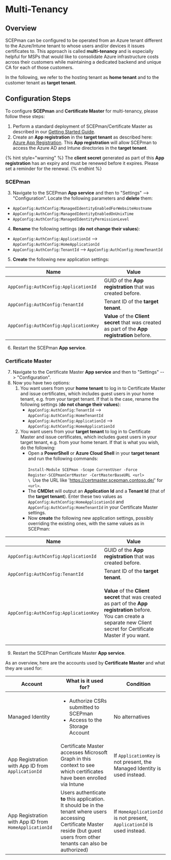 # Multi-Tenancy

## Overview <a href="#overview" id="overview"></a>

SCEPman can be configured to be operated from an Azure tenant different to the Azure/Intune tenant to whose users and/or devices it issues certificates to. This approach is called **multi-tenancy** and is especially helpful for MSPs that would like to consolidate Azure infrastructure costs across their customers while maintaining a dedicated backend and unique CA for each of those customers.

In the following, we refer to the hosting tenant as **home tenant** and to the customer tenant as **target tenant**.

## Configuration Steps

To configure **SCEPman** and **Certificate Master** for multi-tenancy, please follow these steps:

1. Perform a standard deployment of SCEPman/Certificate Master as described in our [Getting Started Guide](../../scepman-deployment/deployment-guides/).
2. Create an **App registration** in the **target tenant** as described here: [Azure App Registration](../azure-app-registration.md). This **App registration** will allow SCEPman to access the Azure AD and Intune directories in the **target tenant**.

{% hint style="warning" %}
The **client secret** generated as part of this **App registration** has an expiry and must be renewed before it expires. Please set a reminder for the renewal.
{% endhint %}

### SCEPman

3. Navigate to the SCEPman **App service** and then to "Settings" --> "Configuration". Locate the following parameters and **delete** them:

* `AppConfig:AuthConfig:ManagedIdentityEnabledForWebsiteHostname`
* `AppConfig:AuthConfig:ManagedIdentityEnabledOnUnixTime`
* `AppConfig:AuthConfig:ManagedIdentityPermissionLevel`

4. **Rename** the following settings (**do not change their values**):

* `AppConfig:AuthConfig:ApplicationId` --> `AppConfig:AuthConfig:HomeApplicationId`
* `AppConfig:AuthConfig:TenantId` --> `AppConfig:AuthConfig:HomeTenantId`

5. **Create** the following new application settings:

| Name                                  | Value                                                                                           |
| ------------------------------------- | ----------------------------------------------------------------------------------------------- |
| `AppConfig:AuthConfig:ApplicationId`  | GUID of the **App registration** that was created before.                                       |
| `AppConfig:AuthConfig:TenantId`       | Tenant ID of the **target tenant**.                                                             |
| `AppConfig:AuthConfig:ApplicationKey` | **Value** of the **Client secret** that was created as part of the **App registration** before. |

6. Restart the SCEPman **App service**.

### Certificate Master

7. Navigate to the Certificate Master **App service** and then to "Settings" --> "Configuration".
8. Now you have two options:
   1. You want users from your **home tenant** to log in to Certificate Master and issue certificates, which includes guest users in your home tenant, e.g. from your target tenant. If that is the case, rename the following settings (**do not change their values**):
      * `AppConfig:AuthConfig:TenantId` --> `AppConfig:AuthConfig:HomeTenantId`
      * `AppConfig:AuthConfig:ApplicationId` --> `AppConfig:AuthConfig:HomeApplicationId`
   2. You want users from your **target tenant** to log in to Certificate Master and issue certificates, which includes guest users in your target tenant, e.g. from your home tenant. If that is what you wish, do the following:
      * Open a **PowerShell** or **Azure Cloud Shell** in your **target tenant** and run the following commands:\
        \
        `Install-Module SCEPman -Scope CurrentUser -Force`\
        `Register-SCEPmanCertMaster -CertMasterBaseURL <url>`\
        ``\
        ``Use the URL like 'https://certmaster.scepman.contoso.de/' for `<url>`.
      * The **CMDlet** will output an **Application Id** and a **Tenant Id** (that of the **target tenant**). Enter these two values as `AppConfig:AuthConfig:HomeApplicationId` and `AppConfig:AuthConfig:HomeTenantId` in your Certificate Master settings.
      * Now **create** the following new application settings, possibly overriding the existing ones, with the same values as in SCEPman:

| Name                                  | Value                                                                                                                                                                                                                            |
| ------------------------------------- | -------------------------------------------------------------------------------------------------------------------------------------------------------------------------------------------------------------------------------- |
| `AppConfig:AuthConfig:ApplicationId`  | GUID of the **App registration** that was created before.                                                                                                                                                                        |
| `AppConfig:AuthConfig:TenantId`       | Tenant ID of the **target tenant**.                                                                                                                                                                                              |
| `AppConfig:AuthConfig:ApplicationKey` | <p><strong>Value</strong> of the <strong>Client secret</strong> that was created as part of the <strong>App registration</strong> before.<br>You can create a separate new Client secret for Certificate Master if you want.</p> |

9. Restart the SCEPman Certificate Master **App service**.

As an overview, here are the accounts used by **Certificate Master** and what they are used for:

| Account                                               | What is it used for?                                                                                                                                                               | Condition                                                                 |
| ----------------------------------------------------- | ---------------------------------------------------------------------------------------------------------------------------------------------------------------------------------- | ------------------------------------------------------------------------- |
| Managed Identity                                      | <ul><li>Authorize CSRs submitted to SCEPman</li><li>Access to the Storage Account</li></ul>                                                                                        | No alternatives                                                           |
| App Registration with App ID from `ApplicationId`     | Certificate Master accesses Microsoft Graph in this context to see which certificates have been enrolled via Intune                                                                | If `ApplicationKey` is not present, the Managed Identity is used instead. |
| App Registration with App ID from `HomeApplicationId` | Users authenticate **to** this application. It should be in the tenant where users accessing Certificate Master reside (but guest users from other tenants can also be authorized) | If `HomeApplicationId` is not present, `ApplicationId` is used instead.   |
